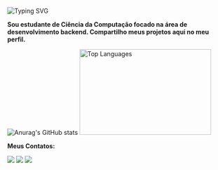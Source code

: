 ![Typing SVG](https://readme-typing-svg.demolab.com?font=Exo+2&weight=700&pause=1000&color=FFFFFF&width=435&lines=Ol%C3%A1%2C+meu+nome+%C3%A9+Guilherme!)

**Sou estudante de Ciência da Computação focado na área de desenvolvimento backend. Compartilho meus projetos aqui no meu perfil.**

![Anurag's GitHub stats](https://github-readme-stats.vercel.app/api?username=josevitorrodriguess&show_icons=true&theme=dark) 
<img src="https://github-readme-stats.vercel.app/api/top-langs/?username=guilhermefiig&show_icons=true&theme=dark" alt="Top Languages" width="300" height="195">


**Meus Contatos:**

<p align="left">
  <a href="mailto:josevitorrodrigues17@gmail.com.com" alt="Gmail">
  <img src="https://img.shields.io/badge/-Gmail-FF0000?style=flat-square&labelColor=FF0000&logo=gmail&logoColor=white&link=LINK-DO-SEU-GMAIL" /></a>

  <a href="https://www.linkedin.com/in/guilherme-figueir%C3%AAdo-778508262/](https://www.linkedin.com/in/jos%C3%A9-vitor-rodrigues-79b81128a?utm_source=share&utm_campaign=share_via&utm_content=profile&utm_medium=android_app)" alt="LinkedIn">
  <img src="https://img.shields.io/badge/-Linkedin-0e76a8?style=flat-square&logo=Linkedin&logoColor=white&link=LINK-DO-SEU-LINKEDIN" /></a>

  <a href="https://instagram.com/josevrodrigues_" alt="Instagram">
  <img src="https://img.shields.io/badge/-Instagram-DF0174?style=flat-square&labelColor=DF0174&logo=instagram&logoColor=white&link=LINK-DO-SEU-INSTAGRAM"/></a>
</p>
